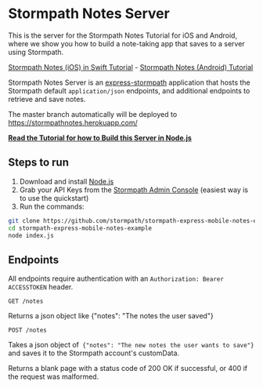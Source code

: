 # Stormpath Notes Server

This is the server for the Stormpath Notes Tutorial for iOS and Android, where we show you how to build a note-taking app that saves to a server using Stormpath.

[Stormpath Notes (iOS) in Swift Tutorial](https://stormpath.com/blog/build-note-taking-app-swift-ios/) - [Stormpath Notes (Android) Tutorial](https://stormpath.com/blog/build-user-authentication-for-android-app/)

Stormpath Notes Server is an [express-stormpath](https://github.com/stormpath/express-stormpath) application that hosts the Stormpath default `application/json` endpoints, and additional endpoints to retrieve and save notes. 

The master branch automatically will be deployed to https://stormpathnotes.herokuapp.com/

**[Read the Tutorial for how to Build this Server in Node.js](https://stormpath.com/blog/tutorial-build-rest-api-mobile-apps-using-node-js)**

## Steps to run

1. Download and install [Node.js](https://nodejs.org/)
2. Grab your API Keys from the [Stormpath Admin Console](https://api.stormpath.com) (easiest way is to use the quickstart)
3. Run the commands:

```bash
git clone https://github.com/stormpath/stormpath-express-mobile-notes-example.git
cd stormpath-express-mobile-notes-example
node index.js
```

## Endpoints

All endpoints require authentication with an `Authorization: Bearer ACCESSTOKEN` header.

`GET /notes`

Returns a json object like {"notes": "The notes the user saved"}

`POST /notes`

Takes a json object of` {"notes": "The new notes the user wants to save"}` and saves it to the Stormpath account's customData.

Returns a blank page with a status code of 200 OK if successful, or 400 if the request was malformed.
